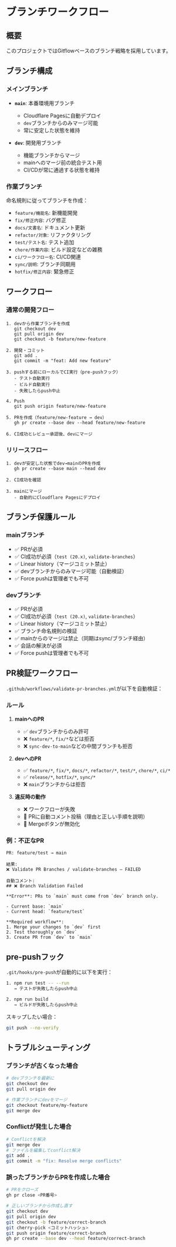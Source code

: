 # ブランチワークフロー

## 概要

このプロジェクトではGitflowベースのブランチ戦略を採用しています。

## ブランチ構成

### メインブランチ

- **`main`**: 本番環境用ブランチ
  - Cloudflare Pagesに自動デプロイ
  - `dev`ブランチからのみマージ可能
  - 常に安定した状態を維持

- **`dev`**: 開発用ブランチ
  - 機能ブランチからマージ
  - mainへのマージ前の統合テスト用
  - CI/CDが常に通過する状態を維持

### 作業ブランチ

命名規則に従ってブランチを作成：

- `feature/機能名`: 新機能開発
- `fix/修正内容`: バグ修正
- `docs/文書名`: ドキュメント更新
- `refactor/対象`: リファクタリング
- `test/テスト名`: テスト追加
- `chore/作業内容`: ビルド設定などの雑務
- `ci/ワークフロー名`: CI/CD関連
- `sync/説明`: ブランチ同期用
- `hotfix/修正内容`: 緊急修正

## ワークフロー

### 通常の開発フロー

```
1. devから作業ブランチを作成
   git checkout dev
   git pull origin dev
   git checkout -b feature/new-feature

2. 開発・コミット
   git add .
   git commit -m "feat: Add new feature"

3. pushする前にローカルでCI実行（pre-pushフック）
   - テスト自動実行
   - ビルド自動実行
   - 失敗したらpush中止

4. Push
   git push origin feature/new-feature

5. PRを作成（feature/new-feature → dev）
   gh pr create --base dev --head feature/new-feature

6. CI成功とレビュー承認後、devにマージ
```

### リリースフロー

```
1. devが安定した状態でdev→mainのPRを作成
   gh pr create --base main --head dev

2. CI成功を確認

3. mainにマージ
   - 自動的にCloudflare Pagesにデプロイ
```

## ブランチ保護ルール

### mainブランチ

- ✅ PRが必須
- ✅ CI成功が必須（`test (20.x)`, `validate-branches`）
- ✅ Linear history（マージコミット禁止）
- ✅ devブランチからのみマージ可能（自動検証）
- ✅ Force pushは管理者でも不可

### devブランチ

- ✅ PRが必須
- ✅ CI成功が必須（`test (20.x)`, `validate-branches`）
- ✅ Linear history（マージコミット禁止）
- ✅ ブランチ命名規則の検証
- ✅ mainからのマージは禁止（同期はsync/ブランチ経由）
- ✅ 会話の解決が必須
- ✅ Force pushは管理者でも不可

## PR検証ワークフロー

`.github/workflows/validate-pr-branches.yml`が以下を自動検証：

### ルール

1. **mainへのPR**
   - ✅ `dev`ブランチからのみ許可
   - ❌ `feature/*`, `fix/*`などは拒否
   - ❌ `sync-dev-to-main`などの中間ブランチも拒否

2. **devへのPR**
   - ✅ `feature/*`, `fix/*`, `docs/*`, `refactor/*`, `test/*`, `chore/*`, `ci/*`
   - ✅ `release/*`, `hotfix/*`, `sync/*`
   - ❌ `main`ブランチからは拒否

3. **違反時の動作**
   - ❌ ワークフローが失敗
   - 💬 PRに自動コメント投稿（理由と正しい手順を説明）
   - 🚫 Mergeボタンが無効化

### 例：不正なPR

```
PR: feature/test → main

結果:
❌ Validate PR Branches / validate-branches — FAILED

自動コメント:
## ❌ Branch Validation Failed

**Error**: PRs to `main` must come from `dev` branch only.

- Current base: `main`
- Current head: `feature/test`

**Required workflow**:
1. Merge your changes to `dev` first
2. Test thoroughly on `dev`
3. Create PR from `dev` to `main`
```

## pre-pushフック

`.git/hooks/pre-push`が自動的に以下を実行：

```bash
1. npm run test -- --run
   → テストが失敗したらpush中止

2. npm run build
   → ビルドが失敗したらpush中止
```

スキップしたい場合：
```bash
git push --no-verify
```

## トラブルシューティング

### ブランチが古くなった場合

```bash
# devブランチを最新に
git checkout dev
git pull origin dev

# 作業ブランチにdevをマージ
git checkout feature/my-feature
git merge dev
```

### Conflictが発生した場合

```bash
# Conflictを解決
git merge dev
# ファイルを編集してconflict解決
git add .
git commit -m "fix: Resolve merge conflicts"
```

### 誤ったブランチからPRを作成した場合

```bash
# PRをクローズ
gh pr close <PR番号>

# 正しいブランチから作成し直す
git checkout dev
git pull origin dev
git checkout -b feature/correct-branch
git cherry-pick <コミットハッシュ>
git push origin feature/correct-branch
gh pr create --base dev --head feature/correct-branch
```
